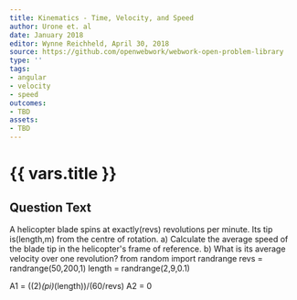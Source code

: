 ```yaml
---
title: Kinematics - Time, Velocity, and Speed
author: Urone et. al
date: January 2018
editor: Wynne Reichheld, April 30, 2018
source: https://github.com/openwebwork/webwork-open-problem-library
type: ''
tags:
- angular
- velocity
- speed
outcomes:
- TBD
assets:
- TBD
---
```

# {{ vars.title }}

## Question Text

A helicopter blade spins at exactly(revs) revolutions per minute. Its tip is(length,m) from the centre of rotation.
a)  Calculate the average speed of the blade tip in the helicopter's frame of reference.
b) What is its average velocity over one revolution?
from random import randrange
revs = randrange(50,200,1)
length = randrange(2,9,0.1)

A1 = ((2)*(pi)*(length))/(60/revs)
A2 = 0